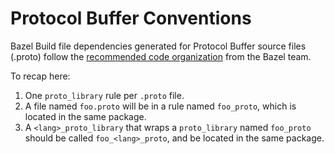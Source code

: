 # Protocol Buffer Conventions

Bazel Build file dependencies generated for Protocol Buffer source files (.proto) follow the [recommended code organization](https://blog.bazel.build/2017/02/27/protocol-buffers.html#recommended-code-organization) from the Bazel team.

To recap here:

1. One `proto_library` rule per `.proto` file.
2. A file named `foo.proto` will be in a rule named `foo_proto`, which is located in the same package.
3. A `<lang>_proto_library` that wraps a `proto_library` named `foo_proto` should be called `foo_<lang>_proto`, and be located in the same package.
